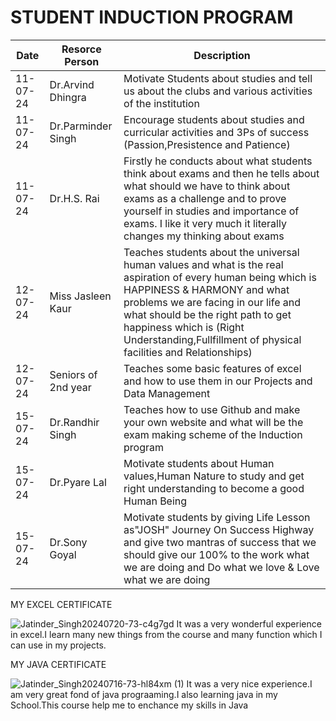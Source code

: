 # STUDENT INDUCTION PROGRAM

| Date | Resorce Person | Description |
|-----|---|---|
| 11-07-24 | Dr.Arvind Dhingra | Motivate Students about studies and tell us about the clubs and various activities of the institution |
| 11-07-24 | Dr.Parminder Singh |Encourage students about studies and curricular activities and 3Ps of success (Passion,Presistence and Patience) |
| 11-07-24 | Dr.H.S. Rai | Firstly he conducts about what students think about exams and then he tells about what should we have to think about exams as a challenge and to prove yourself in studies and importance of exams. I like it very much it literally changes my thinking about exams |
| 12-07-24 | Miss Jasleen Kaur | Teaches students about the universal human values and what is the real aspiration of every human being which is HAPPINESS & HARMONY and what problems we are facing in our life and what should be the right path to get happiness which is (Right Understanding,Fullfillment of physical facilities and Relationships) |
| 12-07-24 | Seniors of 2nd year | Teaches some basic features of excel and how to use them in our Projects and Data Management |
| 15-07-24 | Dr.Randhir Singh | Teaches how to use Github and make your own website and what will be the exam making scheme of the Induction program |
| 15-07-24 | Dr.Pyare Lal | Motivate students about Human values,Human Nature to study and get right understanding to become a good Human Being |
| 15-07-24 | Dr.Sony Goyal | Motivate students by giving Life Lesson as"JOSH" Journey On Success Highway and give two mantras of success that we should give our 100% to the work what we are doing and Do what we love & Love what we are doing |

MY EXCEL CERTIFICATE

![Jatinder_Singh20240720-73-c4g7gd](https://github.com/user-attachments/assets/8a4c7405-1f0a-4f31-bcc8-e2a59d65e797)
It was a very wonderful experience in excel.I learn many new things from the course and many function which I can use in my projects.

 MY JAVA CERTIFICATE

![Jatinder_Singh20240716-73-hl84xm (1)](https://github.com/user-attachments/assets/0b6bc90c-808a-4a8e-b643-b25b45755e38)
It was a very nice experience.I am very great fond of java prograaming.I also learning java in my School.This course help me to enchance my skills in Java

